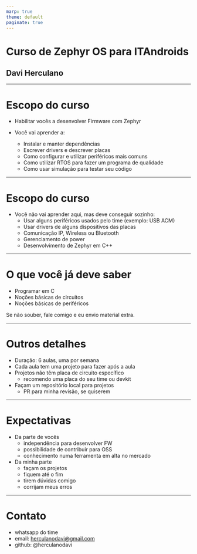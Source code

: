 ```yaml
---
marp: true
theme: default
paginate: true
---
```


# Curso de Zephyr OS para ITAndroids
## Davi Herculano

---

# Escopo do curso

- Habilitar vocês a desenvolver Firmware com Zephyr

- Você vai aprender a:
    - Instalar e manter dependências
    - Escrever drivers e descrever placas
    - Como configurar e utilizar periféricos mais comuns
    - Como utilizar RTOS para fazer um programa de qualidade
    - Como usar simulação para testar seu código


--- 

# Escopo do curso

- Você não vai aprender aqui, mas deve conseguir sozinho:
    - Usar alguns periféricos usados pelo time (exemplo: USB ACM)
    - Usar drivers de alguns dispositivos das placas
    - Comunicação IP, Wireless ou Bluetooth
    - Gerenciamento de power
    - Desenvolvimento de Zephyr em C++

--- 

# O que você já deve saber

- Programar em C
- Noções básicas de circuitos
- Noções básicas de periféricos

Se não souber, fale comigo e eu envio material extra.

---

# Outros detalhes

- Duração: 6 aulas, uma por semana
- Cada aula tem uma projeto para fazer após a aula
- Projetos não têm placa de circuito específico
    - recomendo uma placa do seu time ou devkit
- Façam um repositório local para projetos
    - PR para minha revisão, se quiserem

---

# Expectativas

- Da parte de vocês
    - independência para desenvolver FW
    - possibilidade de contribuir para OSS
    - conhecimento numa ferramenta em alta no mercado
- Da minha parte
    - façam os projetos
    - fiquem até o fim
    - tirem dúvidas comigo
    - corrijam meus erros

---

# Contato

- whatsapp do time
- email: herculanodavi@gmail.com
- github: @herculanodavi